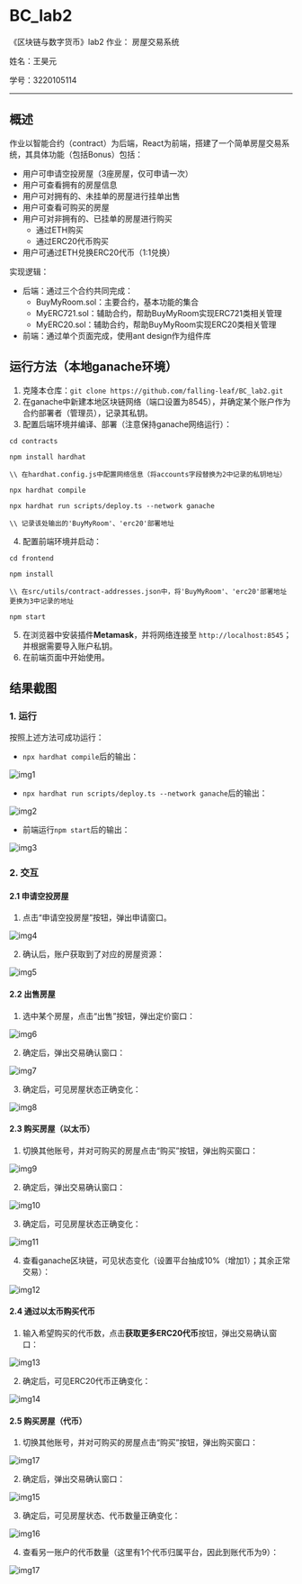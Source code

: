 # BC_lab2

《区块链与数字货币》lab2 作业： 房屋交易系统

姓名：王昊元

学号：3220105114

---

## 概述

作业以智能合约（contract）为后端，React为前端，搭建了一个简单房屋交易系统，其具体功能（包括Bonus）包括：

- 用户可申请空投房屋（3座房屋，仅可申请一次）
- 用户可查看拥有的房屋信息
- 用户可对拥有的、未挂单的房屋进行挂单出售
- 用户可查看可购买的房屋
- 用户可对非拥有的、已挂单的房屋进行购买
  - 通过ETH购买
  - 通过ERC20代币购买
- 用户可通过ETH兑换ERC20代币（1:1兑换）

实现逻辑：

- 后端：通过三个合约共同完成：
  - BuyMyRoom.sol：主要合约，基本功能的集合
  - MyERC721.sol：辅助合约，帮助BuyMyRoom实现ERC721类相关管理
  - MyERC20.sol：辅助合约，帮助BuyMyRoom实现ERC20类相关管理
- 前端：通过单个页面完成，使用ant design作为组件库

## 运行方法（本地ganache环境）

1. 克隆本仓库：`git clone https://github.com/falling-leaf/BC_lab2.git`
2. 在ganache中新建本地区块链网络（端口设置为8545），并确定某个账户作为合约部署者（管理员），记录其私钥。
3. 配置后端环境并编译、部署（注意保持ganache网络运行）：

```
cd contracts

npm install hardhat

\\ 在hardhat.config.js中配置网络信息（将accounts字段替换为2中记录的私钥地址）

npx hardhat compile

npx hardhat run scripts/deploy.ts --network ganache

\\ 记录该处输出的'BuyMyRoom'、'erc20'部署地址

```

4. 配置前端环境并启动：

```
cd frontend

npm install

\\ 在src/utils/contract-addresses.json中，将'BuyMyRoom'、'erc20'部署地址更换为3中记录的地址

npm start

```

5. 在浏览器中安装插件**Metamask**，并将网络连接至 `http://localhost:8545`；并根据需要导入账户私钥。
6. 在前端页面中开始使用。

## 结果截图

### 1. 运行

按照上述方法可成功运行：

- `npx hardhat compile`后的输出：

![img1](image/README/img1.png)

- `npx hardhat run scripts/deploy.ts --network ganache`后的输出：

![img2](image/README/img2.png)

- 前端运行`npm start`后的输出：

![img3](image/README/img3.png)

### 2. 交互

#### 2.1 申请空投房屋

1. 点击“申请空投房屋”按钮，弹出申请窗口。

![img4](image/README/img4.png)

2. 确认后，账户获取到了对应的房屋资源：

![img5](image/README/img5.png)

#### 2.2 出售房屋

1. 选中某个房屋，点击“出售”按钮，弹出定价窗口：

![img6](image/README/img6.png)

2. 确定后，弹出交易确认窗口：

![img7](image/README/img7.png)

3. 确定后，可见房屋状态正确变化：

![img8](image/README/img8.png)

#### 2.3 购买房屋（以太币）

1. 切换其他账号，并对可购买的房屋点击“购买”按钮，弹出购买窗口：

![img9](image/README/img9.png)

2. 确定后，弹出交易确认窗口：

![img10](image/README/img10.png)

3. 确定后，可见房屋状态正确变化：

![img11](image/README/img11.png)

4. 查看ganache区块链，可见状态变化（设置平台抽成10%（增加1）；其余正常交易）：

![img12](image/README/img12.png)

#### 2.4 通过以太币购买代币

1. 输入希望购买的代币数，点击**获取更多ERC20代币**按钮，弹出交易确认窗口：

![img13](image/README/img13.png)

2. 确定后，可见ERC20代币正确变化：

![img14](image/README/img14.png)

#### 2.5 购买房屋（代币）

1. 切换其他账号，并对可购买的房屋点击“购买”按钮，弹出购买窗口：

![img17](image/README/img17.png)

2. 确定后，弹出交易确认窗口：

![img15](image/README/img15.png)

3. 确定后，可见房屋状态、代币数量正确变化：

![img16](image/README/img16.png)

4. 查看另一账户的代币数量（这里有1个代币归属平台，因此到账代币为9）：

![img17](image/README/img17.png)